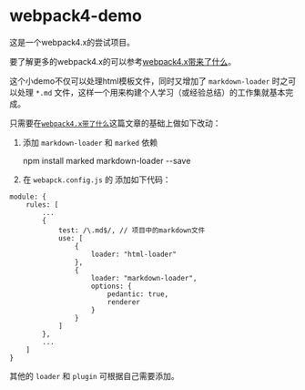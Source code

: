 # webpack4-demo

这是一个webpack4.x的尝试项目。

要了解更多的webpack4.x的可以参考[webpack4.x带来了什么](https://github.com/lvzhenbang/webpack-play/blob/master/doc/two/webpack4.md)。

这个小demo不仅可以处理html模板文件，同时又增加了 `markdown-loader` 时之可以处理 `*.md` 文件，这样一个用来构建个人学习（或经验总结）的工作集就基本完成。

只需要在[`webpack4.x带了什么`](https://github.com/lvzhenbang/webpack-play/blob/master/doc/two/webpack4.md)这篇文章的基础上做如下改动：

1. 添加 `markdown-loader` 和 `marked` 依赖

    npm install marked markdown-loader --save

2. 在 `webapck.config.js` 的 添加如下代码：

```
module: {
    rules: [
        ...
        {
            test: /\.md$/, // 项目中的markdown文件
            use: [
                {
                    loader: "html-loader"
                },
                {
                    loader: "markdown-loader",
                    options: {
                        pedantic: true,
                        renderer
                    }
                }
            ]
        },
        ...
    ]
}

```

其他的 `loader` 和 `plugin` 可根据自己需要添加。
